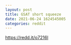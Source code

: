 ```yaml
--- 
layout: post 
title: GSAT short squeeze 
date: 2021-06-24 1624545005 
categories: reddit 
--- 
```

https://redd.it/o7216l